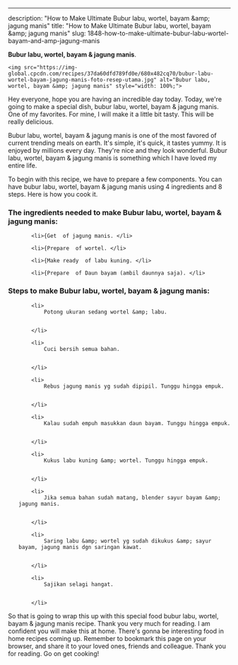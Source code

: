 ---
description: "How to Make Ultimate Bubur labu, wortel, bayam &amp;amp; jagung manis"
title: "How to Make Ultimate Bubur labu, wortel, bayam &amp;amp; jagung manis"
slug: 1848-how-to-make-ultimate-bubur-labu-wortel-bayam-and-amp-jagung-manis

<p>
	<strong>Bubur labu, wortel, bayam &amp; jagung manis</strong>. 
	
</p>
<p>
	
	<img src="https://img-global.cpcdn.com/recipes/37da60dfd789fd0e/680x482cq70/bubur-labu-wortel-bayam-jagung-manis-foto-resep-utama.jpg" alt="Bubur labu, wortel, bayam &amp; jagung manis" style="width: 100%;">
	
	
</p>
<p>
	Hey everyone, hope you are having an incredible day today. Today, we're going to make a special dish, bubur labu, wortel, bayam &amp; jagung manis. One of my favorites. For mine, I will make it a little bit tasty. This will be really delicious.
</p>
	
<p>
	
</p>
<p>
	Bubur labu, wortel, bayam &amp; jagung manis is one of the most favored of current trending meals on earth. It's simple, it's quick, it tastes yummy. It is enjoyed by millions every day. They're nice and they look wonderful. Bubur labu, wortel, bayam &amp; jagung manis is something which I have loved my entire life.
</p>

<p>
To begin with this recipe, we have to prepare a few components. You can have bubur labu, wortel, bayam &amp; jagung manis using 4 ingredients and 8 steps. Here is how you cook it.
</p>

<h3>The ingredients needed to make Bubur labu, wortel, bayam &amp; jagung manis:</h3>

<ol>
	
		<li>{Get  of jagung manis. </li>
	
		<li>{Prepare  of wortel. </li>
	
		<li>{Make ready  of labu kuning. </li>
	
		<li>{Prepare  of Daun bayam (ambil daunnya saja). </li>
	
</ol>
<p>
	
</p>

<h3>Steps to make Bubur labu, wortel, bayam &amp; jagung manis:</h3>

<ol>
	
		<li>
			Potong ukuran sedang wortel &amp; labu.
			
			
		</li>
	
		<li>
			Cuci bersih semua bahan.
			
			
		</li>
	
		<li>
			Rebus jagung manis yg sudah dipipil. Tunggu hingga empuk.
			
			
		</li>
	
		<li>
			Kalau sudah empuh masukkan daun bayam. Tunggu hingga empuk.
			
			
		</li>
	
		<li>
			Kukus labu kuning &amp; wortel. Tunggu hingga empuk.
			
			
		</li>
	
		<li>
			Jika semua bahan sudah matang, blender sayur bayam &amp; jagung manis.
			
			
		</li>
	
		<li>
			Saring labu &amp; wortel yg sudah dikukus &amp; sayur bayam, jagung manis dgn saringan kawat.
			
			
		</li>
	
		<li>
			Sajikan selagi hangat.
			
			
		</li>
	
</ol>

<p>
	
</p>

<p>
	So that is going to wrap this up with this special food bubur labu, wortel, bayam &amp; jagung manis recipe. Thank you very much for reading. I am confident you will make this at home. There's gonna be interesting food in home recipes coming up. Remember to bookmark this page on your browser, and share it to your loved ones, friends and colleague. Thank you for reading. Go on get cooking!
</p>
